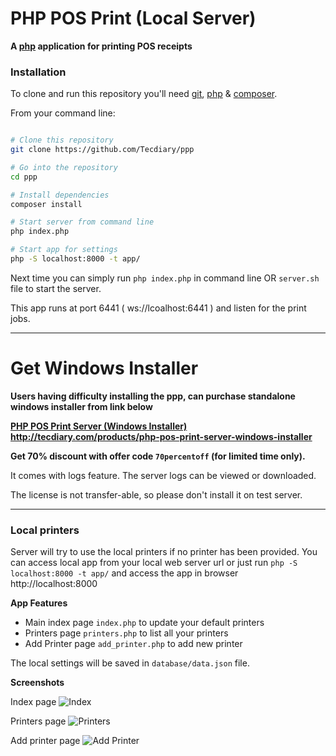 # PHP POS Print (Local Server)

**A [php](http://php.net/) application for printing POS receipts**


### Installation

To clone and run this repository you'll need
[git](https://git-scm.com),
[php](http://php.net/) &
[composer](https://getcomposer.org/).

From your command line:

```bash

# Clone this repository
git clone https://github.com/Tecdiary/ppp

# Go into the repository
cd ppp

# Install dependencies
composer install

# Start server from command line
php index.php

# Start app for settings
php -S localhost:8000 -t app/
```

Next time you can simply run `php index.php` in command line OR `server.sh` file to start the server.

This app runs at port 6441 ( ws://lcoalhost:6441 ) and listen for the print jobs.

***
# Get Windows Installer

**Users having difficulty installing the ppp, can purchase standalone windows installer from link below**

**[PHP POS Print Server (Windows Installer)](http://tecdiary.com/products/php-pos-print-server-windows-installer) http://tecdiary.com/products/php-pos-print-server-windows-installer** 

**Get 70% discount with offer code `70percentoff` (for limited time only).**

It comes with logs feature. The server logs can be viewed or downloaded.

The license is not transfer-able, so please don't install it on test server. 
***

### Local printers
Server will try to use the local printers if no printer has been provided.
You can access local app from your local web server url or just run `php -S localhost:8000 -t app/` and access the app in browser http://localhost:8000

**App Features**
- Main index page `index.php` to update your default printers
- Printers page `printers.php` to list all your printers
- Add Printer page `add_printer.php` to add new printer

The local settings will be saved in `database/data.json` file.

**Screenshots**

Index page
![Index](app/images/default.png)

Printers page
![Printers](app/images/printers.png)

Add printer page
![Add Printer](app/images/add_printer.png)

